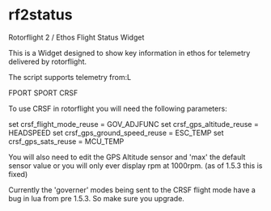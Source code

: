 # rf2status
Rotorflight 2 / Ethos Flight Status Widget

This is a Widget designed to show key information in ethos for telemetry delivered by rotorflight.

The script supports telemetry from:L

FPORT
SPORT
CRSF

To use CRSF in rotorflight you will need the following parameters:


set crsf_flight_mode_reuse = GOV_ADJFUNC
set crsf_gps_altitude_reuse = HEADSPEED
set crsf_gps_ground_speed_reuse = ESC_TEMP
set crsf_gps_sats_reuse = MCU_TEMP

You will also need to edit the GPS Altitude sensor and 'max' the default sensor value or you will only ever display rpm at 1000rpm.  (as of 1.5.3 this is fixed)

Currently the 'governer' modes being sent to the CRSF flight mode have a bug in lua from pre 1.5.3.  So make sure you upgrade.

